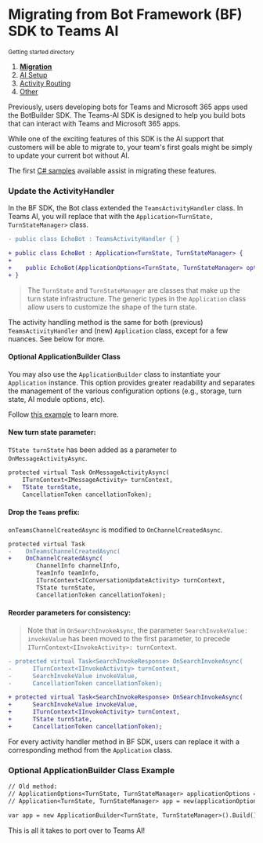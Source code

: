 # Migrating from Bot Framework (BF) SDK to Teams AI

<small>Getting started directory</small>

1. [**Migration**](./00.MIGRATION.md)
2. [AI Setup](./01.AI-SETUP.md)
3. [Activity Routing](./02.ACTIVITY-ROUTING.md)
4. [Other](../OTHER/README.md)

Previously, users developing bots for Teams and Microsoft 365 apps used the BotBuilder SDK. The Teams-AI SDK is designed to help you build bots that can interact with Teams and Microsoft 365 apps.

While one of the exciting features of this SDK is the AI support that customers will be able to migrate to, your team's first goals might be simply to update your current bot without AI.

The first [C# samples](../../dotnet/samples) available assist in migrating these features.

### Update the ActivityHandler

In the BF SDK, the Bot class extended the `TeamsActivityHandler` class. In Teams AI, you will replace that with the `Application<TurnState, TurnStateManager>` class.

```diff
- public class EchoBot : TeamsActivityHandler { }

+ public class EchoBot : Application<TurnState, TurnStateManager> {
+
+    public EchoBot(ApplicationOptions<TurnState, TurnStateManager> options) : base(options) {}
+ }
```

> The `TurnState` and `TurnStateManager` are classes that make up the turn state infrastructure. The generic types in the `Application` class allow users to customize the shape of the turn state.

The activity handling method is the same for both (previous) `TeamsActivityHandler` and (new) `Application` class, except for a few nuances. See below for more.

#### Optional ApplicationBuilder Class

You may also use the `ApplicationBuilder` class to instantiate your `Application` instance. This option provides greater readability and separates the management of the various configuration options (e.g., storage, turn state, AI module options, etc).

Follow [this example](#optional-applicationbuilder-class-example) to learn more.

#### New turn state parameter:

`TState turnState` has been added as a parameter to `OnMessageActivityAsync`.

```diff
protected virtual Task OnMessageActivityAsync(
    ITurnContext<IMessageActivity> turnContext,
+   TState turnState,
    CancellationToken cancellationToken);
```

#### Drop the `Teams` prefix:

`onTeamsChannelCreatedAsync` is modified to `OnChannelCreatedAsync`.

```diff
protected virtual Task
-    OnTeamsChannelCreatedAsync(
+    OnChannelCreatedAsync(
        ChannelInfo channelInfo,
        TeamInfo teamInfo,
        ITurnContext<IConversationUpdateActivity> turnContext,
        TState turnState,
        CancellationToken cancellationToken);
```

#### Reorder parameters for consistency:

> Note that in `OnSearchInvokeAsync`, the parameter `SearchInvokeValue: invokeValue` has been moved to the first parameter, to precede `ITurnContext<IInvokeActivity>: turnContext`.

```diff
- protected virtual Task<SearchInvokeResponse> OnSearchInvokeAsync(
-      ITurnContext<IInvokeActivity> turnContext,
-      SearchInvokeValue invokeValue,
-      CancellationToken cancellationToken);

+ protected virtual Task<SearchInvokeResponse> OnSearchInvokeAsync(
+      SearchInvokeValue invokeValue,
+      ITurnContext<IInvokeActivity> turnContext,
+      TState turnState,
+      CancellationToken cancellationToken);
```

For every activity handler method in BF SDK, users can replace it with a corresponding method from the `Application` class.

### Optional ApplicationBuilder Class Example

```diff
// Old method:
// ApplicationOptions<TurnState, TurnStateManager> applicationOptions = new();
// Application<TurnState, TurnStateManager> app = new(applicationOptions);

var app = new ApplicationBuilder<TurnState, TurnStateManager>().Build(); // the Build() internally calls the Application constructor
```

This is all it takes to port over to Teams AI!
